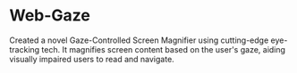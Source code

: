 # Web-Gaze
Created a novel Gaze-Controlled Screen Magnifier using cutting-edge eye-tracking tech. It magnifies screen content based on the user's gaze, aiding visually impaired users to read and navigate.
